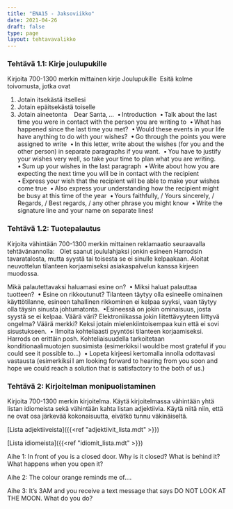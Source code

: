```yaml
---
title: "ENA15 - Jaksoviikko"
date: 2021-04-26
draft: false
type: page
layout: tehtavavalikko
---
```


### Tehtävä 1.1: Kirje joulupukille

Kirjoita 700-1300 merkin mittainen kirje Joulupukille 
Esitä kolme toivomusta, jotka ovat 
1. Jotain itsekästä itsellesi 
2. Jotain epäitsekästä toiselle 
3. Jotain aineetonta 
 
Dear Santa, … 
• Introduction 
• Talk about the last time you were in contact with the person you are writing to 
• What has happened since the last time you met? 
• Would these events in your life have anything to do with your wishes? 
• Go through the points you were assigned to write 
• In this letter, write about the wishes (for you and the other person) in separate paragraphs if you want. 
• You have to justify your wishes very well, so take your time to plan what you are writing. 
• Sum up your wishes in the last paragraph 
• Write about how you are expecting the next time you will be in contact with the recipient 
• Express your wish that the recipient will be able to make your wishes come true 
• Also express your understanding how the recipient might be busy at this time of the year 
• Yours faithfully, / Yours sincerely, / Regards, / Best regards, / any other phrase you might know 
• Write the signature line and your name on separate lines! 

### Tehtävä 1.2: Tuotepalautus

Kirjoita vähintään 700-1300 merkin mittainen reklamaatio seuraavalla tehtävänannolla:  
Olet saanut joululahjaksi jonkin esineen Harrodsin tavaratalosta, mutta syystä tai toisesta se ei sinulle kelpaakaan. Aloitat neuvottelun tilanteen korjaamiseksi asiakaspalvelun kanssa kirjeen muodossa. 

Mikä palautettavaksi haluamasi esine on? 
• Miksi haluat palauttaa tuotteen? 
• Esine on rikkoutunut? Tilanteen täytyy olla esineelle ominainen käyttötilanne, esineen tahallinen rikkominen ei kelpaa syyksi, vaan täytyy olla täysin sinusta johtumatonta. 
•Esineessä on jokin ominaisuus, josta syystä se ei kelpaa. Väärä väri? Elektroniikassa jokin liitettävyyteen liittyvä ongelma? Väärä merkki? Keksi jotain mielenkiintoisempaa kuin että ei sovi sisustukseen. 
• Ilmoita kohteliaasti pyyntösi tilanteen korjaamiseksi. Harrods on erittäin posh. Kohteliaisuudella tarkoitetaan konditionaalimuotojen suosimista (esimerkiksi I would be most grateful if you could see it possible to...) 
• Lopeta kirjeesi kertomalla innolla odottavasi vastausta (esimerkiksi I am looking forward to hearing from you soon and hope we could reach a solution that is satisfactory to the both of us.)


### Tehtävä 2: Kirjoitelman monipuolistaminen

Kirjoita 700-1300 merkin kirjoitelma. Käytä kirjoitelmassa vähintään yhtä listan idiomeista sekä vähintään kahta listan adjektiivia. Käytä niitä niin, että ne ovat osa järkevää kokonaisuutta, eivätkö tunnu väkinäiseltä.

[Lista adjektiiveista]({{<ref "adjektiivit_lista.mdt" >}})

[Lista idiomeista]({{<ref "idiomit_lista.mdt" >}})

Aihe 1: In front of you is a closed door. Why is it closed? What is behind it? What happens when you open it?

Aihe 2: The colour orange reminds me of….

Aihe 3: It’s 3AM and you receive a text message that says DO NOT LOOK AT THE MOON. What do you do?